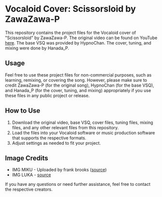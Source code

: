 # Vocaloid Cover: Scissorsloid by ZawaZawa-P

This repository contains the project files for the Vocaloid cover of "Scissorsloid" by ZawaZawa-P. The original video can be found on YouTube [here](https://www.youtube.com/watch?v=CEA_KM2BB_Q). The base VSQ was provided by HypnoChan. The cover, tuning, and mixing were done by Hanada_P.

## Usage

Feel free to use these project files for non-commercial purposes, such as learning, remixing, or covering the song. However, please make sure to credit ZawaZawa-P (for the original song), HypnoChan (for the base VSQ), and Hanada_P (for the cover, tuning, and mixing) appropriately if you use these files in any public project or release.

## How to Use

1. Download the original video, base VSQ, cover files, tuning files, mixing files, and any other relevant files from this repository.
2. Load the files into your Vocaloid software or music production software that supports the respective formats.
3. Adjust settings as needed to fit your project.

## Image Credits

- IMG MIKU - Uploaded by frank brooks ([source](https://www.uihere.com/free-cliparts/hatsune-miku-vocaloid-anime-yandere-kagamine-rin-len-hatsune-miku-2005603))
- IMG LUKA - [source](https://www.pngwave.com/png-clip-art-ogthx)

If you have any questions or need further assistance, feel free to contact the respective creators.
